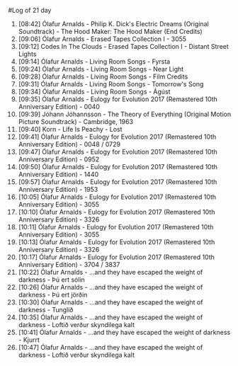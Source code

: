 #Log of 21 day

1. [08:42] Ólafur Arnalds - Philip K. Dick's Electric Dreams (Original Soundtrack) - The Hood Maker: The Hood Maker (End Credits)
1. [09:06] Ólafur Arnalds - Erased Tapes Collection I - 3055
1. [09:12] Codes In The Clouds - Erased Tapes Collection I - Distant Street Lights
1. [09:14] Ólafur Arnalds - Living Room Songs - Fyrsta
1. [09:24] Ólafur Arnalds - Living Room Songs - Near Light
1. [09:28] Ólafur Arnalds - Living Room Songs - Film Credits
1. [09:31] Ólafur Arnalds - Living Room Songs - Tomorrow's Song
1. [09:34] Ólafur Arnalds - Living Room Songs - Ágúst
1. [09:35] Ólafur Arnalds - Eulogy for Evolution 2017 (Remastered 10th Anniversary Edition) - 0040
1. [09:39] Jóhann Jóhannsson - The Theory of Everything (Original Motion Picture Soundtrack) - Cambridge, 1963
1. [09:40] Korn - Life Is Peachy - Lost
1. [09:41] Ólafur Arnalds - Eulogy for Evolution 2017 (Remastered 10th Anniversary Edition) - 0048 / 0729
1. [09:47] Ólafur Arnalds - Eulogy for Evolution 2017 (Remastered 10th Anniversary Edition) - 0952
1. [09:50] Ólafur Arnalds - Eulogy for Evolution 2017 (Remastered 10th Anniversary Edition) - 1440
1. [09:57] Ólafur Arnalds - Eulogy for Evolution 2017 (Remastered 10th Anniversary Edition) - 1953
1. [10:05] Ólafur Arnalds - Eulogy for Evolution 2017 (Remastered 10th Anniversary Edition) - 3055
1. [10:10] Ólafur Arnalds - Eulogy for Evolution 2017 (Remastered 10th Anniversary Edition) - 3326
1. [10:11] Ólafur Arnalds - Eulogy for Evolution 2017 (Remastered 10th Anniversary Edition) - 3055
1. [10:13] Ólafur Arnalds - Eulogy for Evolution 2017 (Remastered 10th Anniversary Edition) - 3326
1. [10:17] Ólafur Arnalds - Eulogy for Evolution 2017 (Remastered 10th Anniversary Edition) - 3704 / 3837
1. [10:22] Ólafur Arnalds - ...and they have escaped the weight of darkness - Þú ert sólin
1. [10:26] Ólafur Arnalds - ...and they have escaped the weight of darkness - Þú ert jörðin
1. [10:30] Ólafur Arnalds - ...and they have escaped the weight of darkness - Tunglið
1. [10:35] Ólafur Arnalds - ...and they have escaped the weight of darkness - Loftið verður skyndilega kalt
1. [10:41] Ólafur Arnalds - ...and they have escaped the weight of darkness - Kjurrt
1. [10:47] Ólafur Arnalds - ...and they have escaped the weight of darkness - Loftið verður skyndilega kalt
